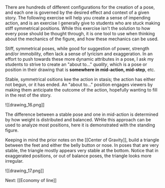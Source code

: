 There are hundreds of different configurations for the creation of a pose, and each one is governed by the desired effect and context of a given story. The following exercise will help you create a sense of impending action, and is an exercise I generally give to students who are stuck making stiff symmetrical positions. While this exercise isn't the solution to how every pose should be thought through, it is one tool to use when thinking about the mechanics of the figure, and how these mechanics can be used.

Stiff, symmetrical poses, while good for suggestion of power, strength and/or immobility, often lack a sense of lyricism and exaggeration. In an effort to push towards these more dynamic attributes in a pose, I ask my students to strive to create an "about to..." *quality*, which is a pose or position in their drawing that is **somewhere in mid-action, mid-step**, etc.

Stable, symmetrical ositions kee the action in stasis; the action has either not begun, or it has ended. An "about to..." position engages viewers by making them anticipate the outcome of the action, hopefully wanting to fill in the rest of the story.

![[drawing_16.png]]

The difference between a stable pose and one in mid-action is determined by how weight is distributed and balanced. WHile this approach can be used to analyze most positions, here it is demonstrated with the standing figure.

Keeping in mind the prior notes on the [[Center of Gravity]], build a triangle between the feet and either the belly button or nose. In poses that are very stable, the triangle mostly appears very stable at the bottom. 
Notice that in exaggerated positions, or out of balance poses, the triangle looks more irregular.

![[drawing_17.png]]

Next: [[Economy of line]]
